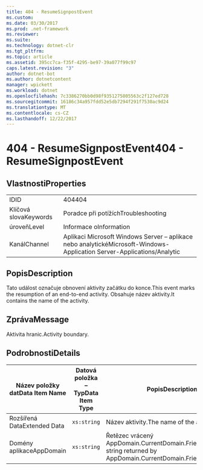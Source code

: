 ```yaml
---
title: 404 - ResumeSignpostEvent
ms.custom: 
ms.date: 03/30/2017
ms.prod: .net-framework
ms.reviewer: 
ms.suite: 
ms.technology: dotnet-clr
ms.tgt_pltfrm: 
ms.topic: article
ms.assetid: 395cc7ca-f35f-4295-be97-39a077f99c97
caps.latest.revision: "3"
author: dotnet-bot
ms.author: dotnetcontent
manager: wpickett
ms.workload: dotnet
ms.openlocfilehash: 7c3386270bb0d98f9351275805563c2f127ed728
ms.sourcegitcommit: 16186c34a957fdd52e5db7294f291f7530ac9d24
ms.translationtype: MT
ms.contentlocale: cs-CZ
ms.lasthandoff: 12/22/2017
---
```

# <a name="404---resumesignpostevent"></a><span data-ttu-id="38a7d-102">404 - ResumeSignpostEvent</span><span class="sxs-lookup"><span data-stu-id="38a7d-102">404 - ResumeSignpostEvent</span></span>
## <a name="properties"></a><span data-ttu-id="38a7d-103">Vlastnosti</span><span class="sxs-lookup"><span data-stu-id="38a7d-103">Properties</span></span>  
  
|||  
|-|-|  
|<span data-ttu-id="38a7d-104">ID</span><span class="sxs-lookup"><span data-stu-id="38a7d-104">ID</span></span>|<span data-ttu-id="38a7d-105">404</span><span class="sxs-lookup"><span data-stu-id="38a7d-105">404</span></span>|  
|<span data-ttu-id="38a7d-106">Klíčová slova</span><span class="sxs-lookup"><span data-stu-id="38a7d-106">Keywords</span></span>|<span data-ttu-id="38a7d-107">Poradce při potížích</span><span class="sxs-lookup"><span data-stu-id="38a7d-107">Troubleshooting</span></span>|  
|<span data-ttu-id="38a7d-108">úroveň</span><span class="sxs-lookup"><span data-stu-id="38a7d-108">Level</span></span>|<span data-ttu-id="38a7d-109">Informace o</span><span class="sxs-lookup"><span data-stu-id="38a7d-109">Information</span></span>|  
|<span data-ttu-id="38a7d-110">Kanál</span><span class="sxs-lookup"><span data-stu-id="38a7d-110">Channel</span></span>|<span data-ttu-id="38a7d-111">Aplikaci Microsoft Windows Server – aplikace nebo analytické</span><span class="sxs-lookup"><span data-stu-id="38a7d-111">Microsoft-Windows-Application Server-Applications/Analytic</span></span>|  
  
## <a name="description"></a><span data-ttu-id="38a7d-112">Popis</span><span class="sxs-lookup"><span data-stu-id="38a7d-112">Description</span></span>  
 <span data-ttu-id="38a7d-113">Tato událost označuje obnovení aktivity začátku do konce.</span><span class="sxs-lookup"><span data-stu-id="38a7d-113">This event marks the resumption of an end-to-end activity.</span></span> <span data-ttu-id="38a7d-114">Obsahuje název aktivity.</span><span class="sxs-lookup"><span data-stu-id="38a7d-114">It contains the name of the activity.</span></span>  
  
## <a name="message"></a><span data-ttu-id="38a7d-115">Zpráva</span><span class="sxs-lookup"><span data-stu-id="38a7d-115">Message</span></span>  
 <span data-ttu-id="38a7d-116">Aktivita hranic.</span><span class="sxs-lookup"><span data-stu-id="38a7d-116">Activity boundary.</span></span>  
  
## <a name="details"></a><span data-ttu-id="38a7d-117">Podrobnosti</span><span class="sxs-lookup"><span data-stu-id="38a7d-117">Details</span></span>  
  
|<span data-ttu-id="38a7d-118">Název položky dat</span><span class="sxs-lookup"><span data-stu-id="38a7d-118">Data Item Name</span></span>|<span data-ttu-id="38a7d-119">Datová položka – Typ</span><span class="sxs-lookup"><span data-stu-id="38a7d-119">Data Item Type</span></span>|<span data-ttu-id="38a7d-120">Popis</span><span class="sxs-lookup"><span data-stu-id="38a7d-120">Description</span></span>|  
|--------------------|--------------------|-----------------|  
|<span data-ttu-id="38a7d-121">Rozšířená Data</span><span class="sxs-lookup"><span data-stu-id="38a7d-121">Extended Data</span></span>|`xs:string`|<span data-ttu-id="38a7d-122">Název aktivity.</span><span class="sxs-lookup"><span data-stu-id="38a7d-122">The name of the activity.</span></span>|  
|<span data-ttu-id="38a7d-123">Domény aplikace</span><span class="sxs-lookup"><span data-stu-id="38a7d-123">AppDomain</span></span>|`xs:string`|<span data-ttu-id="38a7d-124">Řetězec vrácený AppDomain.CurrentDomain.FriendlyName.</span><span class="sxs-lookup"><span data-stu-id="38a7d-124">The string returned by AppDomain.CurrentDomain.FriendlyName.</span></span>|
